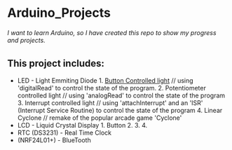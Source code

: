 # Arduino_Projects

###### I want to learn Arduino, so I have created this repo to show my progress and projects.

## This project includes: 
-	LED - Light Emmiting Diode
		1. [Button Controlled light](https://github.com/DawsonReschke/Arduino_Projects/tree/master/LED%20-%20Light%20Emitting%20Diode/blinking_light_with_button) // using 'digitalRead' to control the state of the program.
		2. Potentiometer controlled light // using 'analogRead' to control the state of the program
		3. Interrupt controlled light // using 'attachInterrupt' and an 'ISR' (Interrupt Service Routine) to control the state of the program
		4. Linear Cyclone // remake of the popular arcade game 'Cyclone'
-	LCD - Liquid Crystal Display
		1. Button
		2.
		3.
		4.
-	RTC (DS3231) - Real Time Clock
-	(NRF24L01+) - BlueTooth

